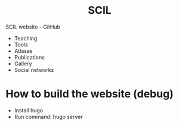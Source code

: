 <h1 align=center>SCIL</h1>

SCIL website - GitHub

- Teaching
- Tools
- Atlases
- Publications
- Gallery
- Social networks

# How to build the website (debug)

- Install hugo
- Run command: hugo server